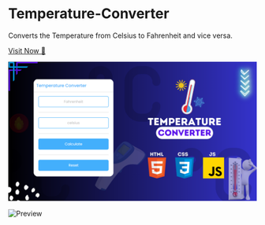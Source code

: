# Temperature-Converter
Converts the Temperature from Celsius to Fahrenheit and vice versa.

[Visit Now 🚀]()

![Preview](images/Temperature.png)

 
![Preview](https://github.com/prateekrajput08/Temperature-Converter/assets/144830423/ceb1c716-c961-44e1-8e0a-4cf5a80817a6)
